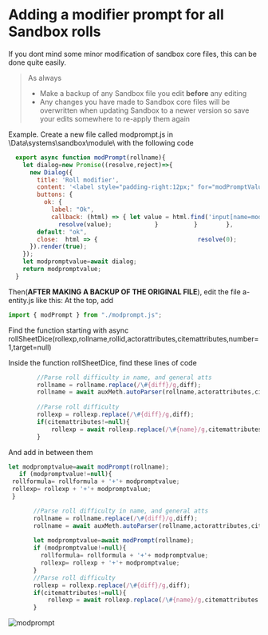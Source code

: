 # Adding a modifier prompt for all Sandbox rolls
If you dont mind some minor modification of sandbox core files, this can be done quite easily.
> As always
> * Make a backup of any Sandbox file you edit **before** any editing
> * Any changes you have made to Sandbox core files will be overwritten when updating Sandbox to a newer version so save your edits somewhere to re-apply them again 

Example.
Create a new file called modprompt.js in \Data\systems\sandbox\module\ with the following code
``` javascript
  export async function modPrompt(rollname){
    let dialog=new Promise((resolve,reject)=>{
      new Dialog({
        title: 'Roll modifier',
        content: '<label style="padding-right:12px;" for="modPromptValue" >' + rollname + '</label><input style="width:64px" id="modPromptValue" name="modPromptValue" value="0" type="number"><hr>',
        buttons: {
          ok: {
            label: "Ok",            
            callback: (html) => { let value = html.find('input[name=modPromptValue]').val();
              resolve(value);            }          }        },
        default: "ok",
        close:  html => {                            resolve(0);              }   
      }).render(true);             
    });
    let modpromptvalue=await dialog;
    return modpromptvalue;
  }
```
Then(**AFTER MAKING A BACKUP OF THE ORIGINAL FILE**), edit the file a-entity.js like this:
At the top, add 
``` javascript
import { modPrompt } from "./modprompt.js";
```
Find the function starting with async rollSheetDice(rollexp,rollname,rollid,actorattributes,citemattributes,number=1,target=null)

Inside the function rollSheetDice, find these lines of code
``` javascript
        //Parse roll difficulty in name, and general atts
        rollname = rollname.replace(/\#{diff}/g,diff);
        rollname = await auxMeth.autoParser(rollname,actorattributes,citemattributes,true,false,number);      
        
        //Parse roll difficulty
        rollexp = rollexp.replace(/\#{diff}/g,diff);
        if(citemattributes!=null){
            rollexp = await rollexp.replace(/\#{name}/g,citemattributes.name);
        }
```
And add in between them 
```javascript
let modpromptvalue=await modPrompt(rollname);
   if (modpromptvalue!=null){
 rollformula= rollformula + '+'+ modpromptvalue;
 rollexp= rollexp + '+'+ modpromptvalue;
 }
 ```
 
 ``` javascript
        //Parse roll difficulty in name, and general atts
        rollname = rollname.replace(/\#{diff}/g,diff);
        rollname = await auxMeth.autoParser(rollname,actorattributes,citemattributes,true,false,number);      
        
        let modpromptvalue=await modPrompt(rollname);
        if (modpromptvalue!=null){
          rollformula= rollformula + '+'+ modpromptvalue;
          rollexp= rollexp + '+'+ modpromptvalue;
        }
        //Parse roll difficulty
        rollexp = rollexp.replace(/\#{diff}/g,diff);
        if(citemattributes!=null){
            rollexp = await rollexp.replace(/\#{name}/g,citemattributes.name);
        }
```
 
 ![modprompt](https://user-images.githubusercontent.com/81265884/114140425-85e78080-9910-11eb-94e3-205782c12dfe.gif)
